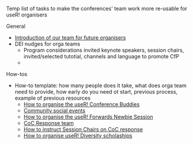 Temp list of tasks to make the conferences' team work more re-usable for useR! organisers

General
- [Introduction of our team for future organisers](https://github.com/forwards/conferences/blob/master/Introduction%20to%20the%20Forwards%20Conferences%20Team.md)
- DEI nudges for orga teams
  - Program considerations invited keynote speakers, session chairs, invited/selected tutotial, channels and language to promote CfP
  - 

How-tos
- How-to template: how many people does it take, what does orga team need to provide, how early do you need ot start, previous process, example of previous resources
  - [How to organise the useR! Conference Buddies](https://github.com/forwards/conferences/blob/master/How-to:%20Conference%20Buddies.md)
  - [Community social events](https://github.com/forwards/conferences/blob/master/How%20to:%20Community%20Events.md)
  - [How to organise the useR! Forwards Newbie Session](https://github.com/forwards/conferences/blob/master/How-to:%20Newbie%20Session.md)
  - [CoC Response team](https://github.com/forwards/conferences/blob/master/How%20to:%20CoC%20Response%20Team.MD)
  - [How to instruct Session Chairs on CoC response](https://github.com/forwards/conferences/blob/master/How%20to:%20CoC%20support%20for%20Session%20Chairs.MD)
  - [How to organise useR! Diversity scholaships](https://github.com/forwards/conferences/blob/master/How-to:%20Diversity%20Scholarships.md)
